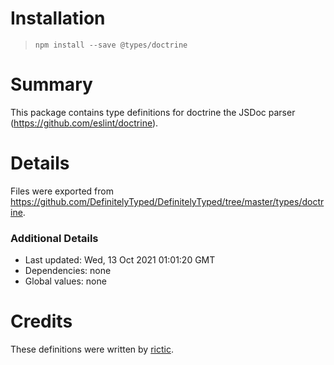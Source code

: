 # Installation
> `npm install --save @types/doctrine`

# Summary
This package contains type definitions for doctrine the JSDoc parser (https://github.com/eslint/doctrine).

# Details
Files were exported from https://github.com/DefinitelyTyped/DefinitelyTyped/tree/master/types/doctrine.

### Additional Details
 * Last updated: Wed, 13 Oct 2021 01:01:20 GMT
 * Dependencies: none
 * Global values: none

# Credits
These definitions were written by [rictic](https://github.com/rictic).
